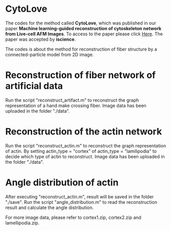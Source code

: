 # CytoLove

The codes for the method called **CytoLove**, which was published in our paper **Machine learning-guided reconstruction of cytoskeleton network from Live-cell AFM Images**. To access to the paper please click [Here](https://www.biorxiv.org/content/10.1101/2024.03.21.584818v1.abstract).
The paper was accepted by **iscience**.

The codes is about the method for reconstruction of fiber structure by a connected-particle model from 2D image.

# Reconstruction of fiber network of artificial data

Run the script "reconstruct_artifact.m" to reconstruct the graph representation of a hand make crossing fiber.
Image data has been uploaded in the folder "./data". 

# Reconstruction of the actin network

Run the script "reconstruct_actin.m" to reconstruct the graph representation of actin.
By setting actin_type = "cortex" of actin_type = "lamilipodia" to decide which type of actin to reconstruct.
Image data has been uploaded in the folder "./data". 

# Angle distribution of actin

After executing "reconstruct_actin.m", result will be saved in the folder "./save". Run the script "angle_distribution.m" to read the reconstruction result and calculate the angle distribution.

For more image data, please refer to cortex1.zip, cortex2.zip and lamellipodia.zip.
